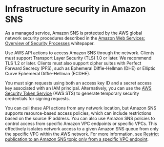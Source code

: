 # Infrastructure security in Amazon SNS<a name="sns-infrastructure-security"></a>

As a managed service, Amazon SNS is protected by the AWS global network security procedures described in the [Amazon Web Services: Overview of Security Processes](https://d0.awsstatic.com/whitepapers/Security/AWS_Security_Whitepaper.pdf) whitepaper\.

Use AWS API actions to access Amazon SNS through the network\. Clients must support Transport Layer Security \(TLS\) 1\.0 or later\. We recommend TLS 1\.2 or later\. Clients must also support cipher suites with Perfect Forward Secrecy \(PFS\), such as Ephemeral Diffie\-Hellman \(DHE\) or Elliptic Curve Ephemeral Diffie\-Hellman \(ECDHE\)\.

You must sign requests using both an access key ID and a secret access key associated with an IAM principal\. Alternatively, you can use the [AWS Security Token Service](https://docs.aws.amazon.com/STS/latest/APIReference/Welcome.html) \(AWS STS\) to generate temporary security credentials for signing requests\.

You can call these API actions from any network location, but Amazon SNS supports resource\-based access policies, which can include restrictions based on the source IP address\. You can also use Amazon SNS policies to control access from specific Amazon VPC endpoints or specific VPCs\. This effectively isolates network access to a given Amazon SNS queue from only the specific VPC within the AWS network\. For more information, see [Restrict publication to an Amazon SNS topic only from a specific VPC endpoint](sns-access-policy-use-cases.md#sns-restrict-publication-only-from-specified-vpc-endpoint)\.